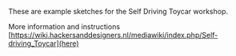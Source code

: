 These are example sketches for the Self Driving Toycar workshop.

More information and instructions [https://wiki.hackersanddesigners.nl/mediawiki/index.php/Self-driving_Toycar](here)